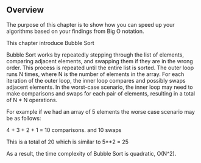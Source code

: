## Overview

The purpose of this chapter is to show how you can speed up your algorithms based on your findings from Big O notation.

This chapter introduce Bubble Sort

Bubble Sort works by repeatedly stepping through the list of elements, comparing adjacent elements, and swapping them if they are in the wrong order. This process is repeated until the entire list is sorted. The outer loop runs N times, where N is the number of elements in the array. For each iteration of the outer loop, the inner loop compares and possibly swaps adjacent elements. In the worst-case scenario, the inner loop may need to make comparisons and swaps for each pair of elements, resulting in a total of N \* N operations.

For example if we had an array of 5 elements the worse case scenario may be as follows:

4 + 3 + 2 + 1 = 10 comparisons.
and 10 swaps

This is a total of 20 which is similar to 5\*\*2 = 25

As a result, the time complexity of Bubble Sort is quadratic, O(N^2).
